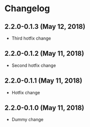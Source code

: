 # Changelog

## 2.2.0-0.1.3 (May 12, 2018)

* Third hotfix change

## 2.2.0-0.1.2 (May 11, 2018)

* Second hotfix change

## 2.2.0-0.1.1 (May 11, 2018)

* Hotfix change

## 2.2.0-0.1.0 (May 11, 2018)

* Dummy change

